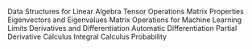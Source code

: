 Data Structures for Linear Algebra
Tensor Operations
Matrix Properties
Eigenvectors and Eigenvalues
Matrix Operations for Machine Learning
Limits
Derivatives and Differentiation
Automatic Differentiation
Partial Derivative Calculus
Integral Calculus
Probability

